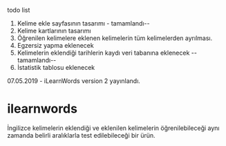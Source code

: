todo list 
1. Kelime ekle sayfasının tasarımı - tamamlandı--
2. Kelime kartlarının tasarımı
3. Öğrenilen kelimelere eklenen kelimelerin tüm kelimelerden ayrılması.
4. Egzersiz yapma eklenecek
5. Kelimelerin eklendiği tarihlerin kaydı veri tabanına eklenecek --tamamlandı--
6. İstatistik tablosu eklenecek

07.05.2019 - iLearnWords version 2 yayınlandı.

# ilearnwords
İngilizce kelimelerin eklendiği ve eklenilen kelimelerin öğrenilebileceği aynı zamanda belirli aralıklarla test edilebileceği bir ürün.
